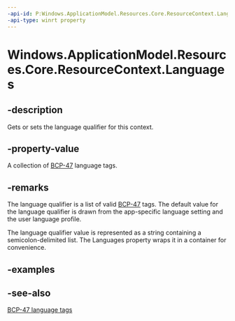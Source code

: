 ```yaml
---
-api-id: P:Windows.ApplicationModel.Resources.Core.ResourceContext.Languages
-api-type: winrt property
---
```


<!-- Property syntax
public Windows.Foundation.Collections.IVectorView<string> Languages { get;  set; }
-->

# Windows.ApplicationModel.Resources.Core.ResourceContext.Languages

## -description
Gets or sets the language qualifier for this context.

## -property-value
A collection of [BCP-47](https://go.microsoft.com/fwlink/p/?linkid=227302) language tags.

## -remarks
The language qualifier is a list of valid [BCP-47](https://go.microsoft.com/fwlink/p/?linkid=227302) tags. The default value for the language qualifier is drawn from the app-specific language setting and the user language profile.

The language qualifier value is represented as a string containing a semicolon-delimited list. The Languages property wraps it in a container for convenience.

## -examples

## -see-also
[BCP-47 language tags](https://go.microsoft.com/fwlink/p/?linkid=227302)
